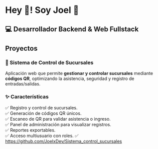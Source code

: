 # Hey 👋! Soy Joel 👨

## 💻 Desarrollador Backend & Web Fullstack

## Proyectos
### 📌 Sistema de Control de Sucursales
Aplicación web que permite **gestionar y controlar sucursales** mediante **códigos QR**, optimizando la asistencia, seguridad y registro de entradas/salidas.
### ✨ Características
✅ Registro y control de sucursales.  
✅ Generación de códigos QR únicos.  
✅ Escaneo de QR para validar asistencia o ingreso.  
✅ Panel de administración para visualizar registros.  
✅ Reportes exportables.  
✅ Acceso multiusuario con roles. 
✅ https://github.com/JoelxDev/Sistema_control_sucursales
